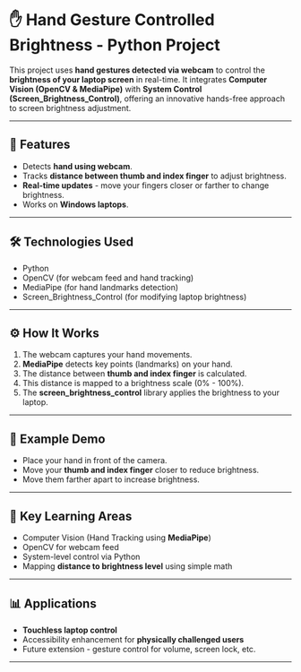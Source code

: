 # ✋ Hand Gesture Controlled Brightness - Python Project

This project uses **hand gestures detected via webcam** to control the **brightness of your laptop screen** in real-time. It integrates **Computer Vision (OpenCV & MediaPipe)** with **System Control (Screen_Brightness_Control)**, offering an innovative hands-free approach to screen brightness adjustment.

---

## 🚀 Features
- Detects **hand using webcam**.
- Tracks **distance between thumb and index finger** to adjust brightness.
- **Real-time updates** - move your fingers closer or farther to change brightness.
- Works on **Windows laptops**.

---

## 🛠️ Technologies Used
- Python
- OpenCV (for webcam feed and hand tracking)
- MediaPipe (for hand landmarks detection)
- Screen_Brightness_Control (for modifying laptop brightness)

---

## ⚙️ How It Works

1. The webcam captures your hand movements.
2. **MediaPipe** detects key points (landmarks) on your hand.
3. The distance between **thumb and index finger** is calculated.
4. This distance is mapped to a brightness scale (0% - 100%).
5. The **screen_brightness_control** library applies the brightness to your laptop.

---

## 📸 Example Demo

- Place your hand in front of the camera.
- Move your **thumb and index finger** closer to reduce brightness.
- Move them farther apart to increase brightness.

---

## 🎯 Key Learning Areas

- Computer Vision (Hand Tracking using **MediaPipe**)
- OpenCV for webcam feed
- System-level control via Python
- Mapping **distance to brightness level** using simple math

---

## 📊 Applications

- **Touchless laptop control**
- Accessibility enhancement for **physically challenged users**
- Future extension - gesture control for volume, screen lock, etc.

---
